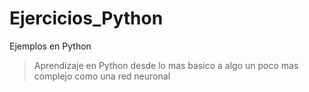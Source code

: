 # Ejercicios_Python
Ejemplos en Python
> Aprendizaje en Python desde lo mas basico a algo un poco mas complejo como una red neuronal
